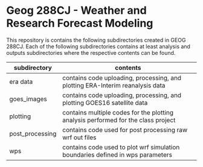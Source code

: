 # Geog 288CJ - Weather and Research Forecast Modeling

This repository is contains the following subdirectories created in GEOG 288CJ. Each of the following subdirectories contains at least analysis and outputs subdirectories where the respective contents can be found.

| subdirectory     | contents  |  
|---|---|
| era data         | contains code uploading, processing, and plotting ERA-Interim reanalysis data  |   
| goes_images      | contains code uploading, processing, and plotting GOES16 satellite data  |  
| plotting         | contains multiple codes for the plotting analysis performed for the class project  | 
| post_processing  | contains code used for post processing raw wrf out files  |
| wps              | contains code used to plot wrf simulation boundaries defined in wps parameters  |
